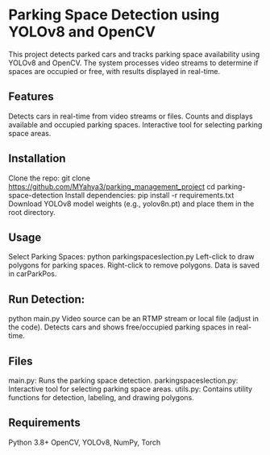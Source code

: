 # Parking Space Detection using YOLOv8 and OpenCV
This project detects parked cars and tracks parking space availability using YOLOv8 and OpenCV. The system processes video streams to determine if spaces are occupied or free, with results displayed in real-time.

## Features
Detects cars in real-time from video streams or files.
Counts and displays available and occupied parking spaces.
Interactive tool for selecting parking space areas.
## Installation
Clone the repo:
git clone https://github.com/MYahya3/parking_management_project
cd parking-space-detection
Install dependencies:
pip install -r requirements.txt
Download YOLOv8 model weights (e.g., yolov8n.pt) and place them in the root directory.
## Usage
Select Parking Spaces:
python parkingspaceslection.py
Left-click to draw polygons for parking spaces.
Right-click to remove polygons. Data is saved in carParkPos.
## Run Detection:

python main.py
Video source can be an RTMP stream or local file (adjust in the code).
Detects cars and shows free/occupied parking spaces in real-time.
## Files
main.py: Runs the parking space detection.
parkingspaceslection.py: Interactive tool for selecting parking space areas.
utils.py: Contains utility functions for detection, labeling, and drawing polygons.
## Requirements
Python 3.8+
OpenCV, YOLOv8, NumPy, Torch
